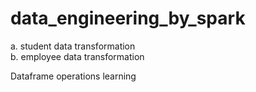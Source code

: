 # data_engineering_by_spark


a. student data transformation <br>
b. employee data transformation <br>

Dataframe operations learning
